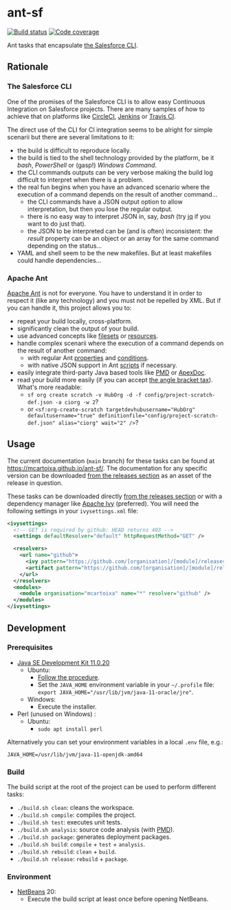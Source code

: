 # ant-sf
[![Build status](https://github.com/mcartoixa/ant-sf/actions/workflows/build.yml/badge.svg?branch=main)](https://github.com/mcartoixa/ant-sf/actions/workflows/build.yml)
[![Code coverage](https://codecov.io/gh/mcartoixa/ant-sf/branch/main/graph/badge.svg)](https://codecov.io/gh/mcartoixa/ant-sf)

Ant tasks that encapsulate [the Salesforce CLI](https://developer.salesforce.com/tools/salesforcecli).

## Rationale

### The Salesforce CLI
One of the promises of the Salesforce CLI is to allow easy Continuous Integration on Salesforce projects. There are many samples
of how to achieve that on platforms like [CircleCI](https://developer.salesforce.com/docs/atlas.en-us.sfdx_dev.meta/sfdx_dev/sfdx_dev_ci_circle.htm),
[Jenkins](https://developer.salesforce.com/docs/atlas.en-us.sfdx_dev.meta/sfdx_dev/sfdx_dev_ci_jenkins.htm)
or [Travis CI](https://developer.salesforce.com/docs/atlas.en-us.sfdx_dev.meta/sfdx_dev/sfdx_dev_ci_travis.htm).

The direct use of the CLI for CI integration seems to be alright for simple scenarii but there are several limitations to it:
* the build is difficult to reproduce locally.
* the build is tied to the shell technology provided by the platform, be it *bash*, *PowerShell* or (gasp!) *Windows Command*.
* the CLI commands outputs can be very verbose making the build log difficult to interpret when there is a problem.
* the real fun begins when you have an advanced scenario where the execution of a command depends on the result of another command...
  * the CLI commands have a JSON output option to allow interpretation, but then you lose the regular output.
  * there is no easy way to interpret JSON in, say, *bash* (try [jq](https://stedolan.github.io/jq/) if you want to do just that).
  * the JSON to be interpreted can be (and is often) inconsistent: the *result* property can be an object or an array for the same command depending on the status...
* YAML and shell seem to be the new makefiles. But at least makefiles could handle dependencies...

### Apache Ant
[Apache Ant](http://ant.apache.org/) is not for everyone. You have to understand it in order to respect it (like any technology) and you must not be repelled by XML.
But if you can handle it, this project allows you to:
* repeat your build locally, cross-platform.
* significantly clean the output of your build.
* use advanced concepts like [filesets](https://ant.apache.org/manual/Types/fileset.html) or [resources](https://ant.apache.org/manual/Types/resources.html).
* handle complex scenarii where the execution of a command depends on the result of another command:
  * with regular Ant [properties](http://ant.apache.org/manual/properties.html) and [conditions](http://ant.apache.org/manual/Tasks/condition.html).
  * with native JSON support in Ant [scripts](http://ant.apache.org/manual/Tasks/script.html) if necessary.
* easily integrate third-party Java based tools like [PMD](https://pmd.github.io/) or [ApexDoc](https://github.com/SalesforceFoundation/ApexDoc).
* read your build more easily (if you can accept [the angle bracket tax](https://blog.codinghorror.com/xml-the-angle-bracket-tax/)). What's more readable:
  * `sf org create scratch -v HubOrg -d -f config/project-scratch-def.json -a ciorg -w 2`?
  * or `<sf:org-create-scratch targetdevhubusername="HubOrg" defaultusername="true" definitionfile="config/project-scratch-def.json" alias="ciorg" wait="2" />`?

## Usage

The current documentation (`main` branch) for these tasks can be found at https://mcartoixa.github.io/ant-sf/. The documentation
for any specific version can be downloaded [from the releases section](https://github.com/mcartoixa/ant-sf/releases) as an asset of
the release in question.

These tasks can be downloaded directly [from the releases section](https://github.com/mcartoixa/ant-sf/releases) or with
a dependency manager like [Apache Ivy](http://ant.apache.org/ivy/) (preferred). You will need the following settings in your
`ivysettings.xml` file:
```xml
<ivysettings>
  <!-- GET is required by github: HEAD returns 403 -->
  <settings defaultResolver="default" httpRequestMethod="GET" />

  <resolvers>
    <url name="github">
      <ivy pattern="https://github.com/[organisation]/[module]/releases/download/v[revision]/ivy.xml" />
      <artifact pattern="https://github.com/[organisation]/[module]/releases/download/v[revision]/[artifact].[ext]" />
    </url>
  </resolvers>
  <modules>
    <module organisation="mcartoixa" name="*" resolver="github" />
  </modules>
</ivysettings>
```

## Development

### Prerequisites
* [Java SE Development Kit 11.0.20](https://www.oracle.com/java/technologies/downloads/#java11)
  * Ubuntu:
    * [Follow the procedure](https://www.digitalocean.com/community/tutorials/how-to-install-java-with-apt-on-ubuntu-22-04#option-2-installing-oracle-jdk-11).
    * Set the `JAVA_HOME` environment variable in your `~/.profile` file: `export JAVA_HOME="/usr/lib/jvm/java-11-oracle/jre"`.
  * Windows:
    * Execute the installer.
* Perl (unused on Windows) :
  * Ubuntu:
    * `sudo apt install perl`

Alternatively you can set your environment variables in a local `.env` file, e.g.:
```
JAVA_HOME=/usr/lib/jvm/java-11-openjdk-amd64
```

### Build
The build script at the root of the project can be used to perform different tasks:
* `./build.sh clean`: cleans the workspace.
* `./build.sh compile`: compiles the project.
* `./build.sh test`: executes unit tests.
* `./build.sh analysis`: source code analysis (with [PMD](https://pmd.github.io/)).
* `./build.sh package`: generates deployment packages.
* `./build.sh build`: `compile` + `test` + `analysis`.
* `./build.sh rebuild`: `clean` + `build`.
* `./build.sh release`: `rebuild` + `package`.

### Environment
* [NetBeans](https://netbeans.apache.org/download/index.html) 20:
  * Execute the build script at least once before opening NetBeans.
